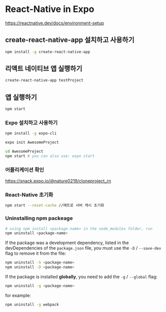 # React-Native in Expo

https://reactnative.dev/docs/environment-setup

## create-react-native-app 설치하고 사용하기

```bash
npm install -g create-react-native-app
```

## 리액트 네이티브 앱 실행하기

```bash
create-react-native-app testProject
```

## 앱 실행하기

```bash
npm start
```

### Expo 설치하고 사용하기

```bash
npm install -g expo-cli
```

```bash
expo init AwesomeProject

cd AwesomeProject
npm start # you can also use: expo start
```

### 어플리케이션 확인

https://snack.expo.io/@nature0219/cloneproject_rn

### React-Native 초기화

```bash
npm start --reset-cache //메트로 서버 캐시 초기화
```

### Uninstalling npm packeage 

```bash
# using npm install <package-name> in the node_modules folder, run
npm uninstall <package-name>

```

If the package was a development dependency, listed in the devDependencies of the `package.json` file, you must use the `-D` / `--save-dev` flag to remove it from the file:

```bash
npm uninstall -S <package-name>
npm uninstall -D <package-name>
```

If the package is installed **globally**, you need to add the `-g` / `--global` flag:

```bash
npm uninstall -g <package-name>
```

for example:

```bash
npm uninstall -g webpack
```